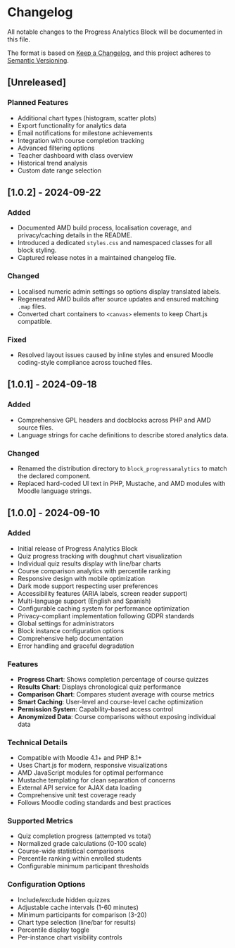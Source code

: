 # Changelog

All notable changes to the Progress Analytics Block will be documented in this file.

The format is based on [Keep a Changelog](https://keepachangelog.com/en/1.0.0/),
and this project adheres to [Semantic Versioning](https://semver.org/spec/v2.0.0.html).

## [Unreleased]

### Planned Features
- Additional chart types (histogram, scatter plots)
- Export functionality for analytics data
- Email notifications for milestone achievements
- Integration with course completion tracking
- Advanced filtering options
- Teacher dashboard with class overview
- Historical trend analysis
- Custom date range selection

## [1.0.2] - 2024-09-22

### Added
- Documented AMD build process, localisation coverage, and privacy/caching details in the README.
- Introduced a dedicated `styles.css` and namespaced classes for all block styling.
- Captured release notes in a maintained changelog file.

### Changed
- Localised numeric admin settings so options display translated labels.
- Regenerated AMD builds after source updates and ensured matching `.map` files.
- Converted chart containers to `<canvas>` elements to keep Chart.js compatible.

### Fixed
- Resolved layout issues caused by inline styles and ensured Moodle coding-style compliance across touched files.

## [1.0.1] - 2024-09-18

### Added
- Comprehensive GPL headers and docblocks across PHP and AMD source files.
- Language strings for cache definitions to describe stored analytics data.

### Changed
- Renamed the distribution directory to `block_progressanalytics` to match the declared component.
- Replaced hard-coded UI text in PHP, Mustache, and AMD modules with Moodle language strings.

## [1.0.0] - 2024-09-10

### Added
- Initial release of Progress Analytics Block
- Quiz progress tracking with doughnut chart visualization
- Individual quiz results display with line/bar charts
- Course comparison analytics with percentile ranking
- Responsive design with mobile optimization
- Dark mode support respecting user preferences
- Accessibility features (ARIA labels, screen reader support)
- Multi-language support (English and Spanish)
- Configurable caching system for performance optimization
- Privacy-compliant implementation following GDPR standards
- Global settings for administrators
- Block instance configuration options
- Comprehensive help documentation
- Error handling and graceful degradation

### Features
- **Progress Chart**: Shows completion percentage of course quizzes
- **Results Chart**: Displays chronological quiz performance
- **Comparison Chart**: Compares student average with course metrics
- **Smart Caching**: User-level and course-level cache optimization
- **Permission System**: Capability-based access control
- **Anonymized Data**: Course comparisons without exposing individual data

### Technical Details
- Compatible with Moodle 4.1+ and PHP 8.1+
- Uses Chart.js for modern, responsive visualizations
- AMD JavaScript modules for optimal performance
- Mustache templating for clean separation of concerns
- External API service for AJAX data loading
- Comprehensive unit test coverage ready
- Follows Moodle coding standards and best practices

### Supported Metrics
- Quiz completion progress (attempted vs total)
- Normalized grade calculations (0-100 scale)
- Course-wide statistical comparisons
- Percentile ranking within enrolled students
- Configurable minimum participant thresholds

### Configuration Options
- Include/exclude hidden quizzes
- Adjustable cache intervals (1-60 minutes)
- Minimum participants for comparison (3-20)
- Chart type selection (line/bar for results)
- Percentile display toggle
- Per-instance chart visibility controls
